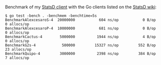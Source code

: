 Benchmark of my [StatsD client](https://github.com/alexcesaro/statsd) with the
Go clients listed on the
[StatsD wiki](https://github.com/etsy/statsd/wiki#client-implementations):

```
$ go test -bench . -benchmem -benchtime=5s
BenchmarkAlexcesaroS-4	20000000	       604 ns/op	       0 B/op	       0 allocs/op
BenchmarkAlexcesaroP-4	10000000	       681 ns/op	       0 B/op	       0 allocs/op
BenchmarkCactus-4     	 5000000	      1944 ns/op	       4 B/op	       0 allocs/op
BenchmarkG2s-4        	  500000	     15327 ns/op	     552 B/op	      23 allocs/op
BenchmarkQuipo-4      	 3000000	      2398 ns/op	     384 B/op	       7 allocs/op
```
